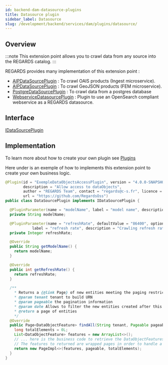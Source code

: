 ```yaml
---
id: backend-dam-datasource-plugins
title: Datasource plugin
sidebar_label: Datasource
slug: /development/backend/services/dam/plugins/datasource/
---
```



## Overview

:::note
This extension point allows you to crawl data from any source into the REGARDS catalog.
:::

REGARDS provides many implementation of this extension point :
- [AIPDataSourcePlugin](https://github.com/RegardsOss/regards-plugins/blob/master/dam-plugins/aip-datasource/src/main/java/fr/cnes/regards/modules/dam/plugins/datasources/AipDataSourcePlugin.java) : To crawl OAIS products (Ingest microservice).
- [AIPDataSourcePlugin](https://github.com/RegardsOss/regards-plugins/blob/master/dam-plugins/feature-datasource/src/main/java/fr/cnes/regards/modules/dam/plugins/datasources/FeatureDatasourcePlugin.java) : To crawl GeoJSON products (FEM microservice).
- [PostgreDataSourcePlugin](https://github.com/RegardsOss/regards-plugins/blob/master/dam-plugins/postgresql-datasource/src/main/java/fr/cnes/regards/modules/dam/plugins/datasources/PostgreDataSourcePlugin.java) : To crawl data from a postgres database
- [WebserviceDatasourcePlugin](https://github.com/RegardsOss/regards-plugins/blob/master/dam-plugins/webservice-datasource/src/main/java/fr/cnes/regards/modules/dam/plugins/datasources/webservice/WebserviceDatasourcePlugin.java) : Plugin to use an OpenSearch compliant webservice as a REGARDS datasource.

## Interface
  [IDataSourcePlugin](https://github.com/RegardsOss/regards-backend/blob/master/rs-dam/dam/dam-domain/src/main/java/fr/cnes/regards/modules/dam/domain/datasources/plugins/IDataSourcePlugin.java)

## Implementation

To learn more about how to create your own plugin see [Plugins](../../../framework/modules/plugins.md)

Here under is an exemple of how to implements this extension point to create your own business logic.

```java
@Plugin(id = "ExempleDataObjectsAccessPlugin", version = "4.0.0-SNAPSHOT",
        description = "Allow access to dataObjects",
        author = "REGARDS Team", contact = "regards@c-s.fr", licence = "LGPLv3.0", owner = "CSSI",
        url = "https://github.com/RegardsOss")
public class DataSourcePlugin implements IDataSourcePlugin {

  @PluginParameter(name = "modelName", label = "model name", description = "Associated data source model name")
  private String modelName;

  @PluginParameter(name = "refreshRate", defaultValue = "86400", optional = true,
            label = "refresh rate", description = "Crawling refresh rate in seconds (minimum delay between two consecutive crawls)")
  private Integer refreshRate;

  @Override
  public String getModelName() {
    return modelName;
  }

  @Override
  public int getRefreshRate() {
    return refreshRate;
  }

  /**
    * Returns a {@link Page} of new entities meeting the paging restriction provided in the {@code Pageable} object.
    * @param tenant tenant to build URN
    * @param pageable the pagination information
    * @param date Allows to filter the new entities created after this date parameter (can be null)
    * @return a page of entities
    */
  @Override
  public Page<DataObjectFeature> findAll(String tenant, Pageable pageable, OffsetDateTime date) throws DataSourceException {
    long totalElements = 0L;
    List<DataObjectFeature> features = new ArrayList<>();
    // ... here is the business code to retrieve the DataObjectFeatures to add into the REGARDS catalog.
    // The features to returned are wrapped pages in order to handle a large number of features.
    return new PageImpl<>(features, pageable, totalElements);
  }
}

```
      
